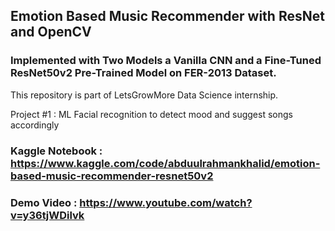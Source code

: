 ## Emotion Based Music Recommender with ResNet and OpenCV
### Implemented with Two Models a Vanilla CNN and a Fine-Tuned ResNet50v2 Pre-Trained Model on FER-2013 Dataset.

This repository is part of LetsGrowMore Data Science internship.

Project #1 : ML Facial recognition to detect mood and suggest songs accordingly 

### Kaggle Notebook : https://www.kaggle.com/code/abduulrahmankhalid/emotion-based-music-recommender-resnet50v2
### Demo Video : https://www.youtube.com/watch?v=y36tjWDilvk
